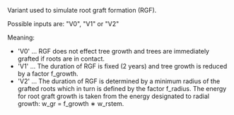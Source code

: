 Variant used to simulate root graft formation (RGF). 

Possible inputs are: "V0", "V1" or "V2"

Meaning: 

- 'V0' ... RGF does not effect tree growth and trees are immediately grafted if roots are in contact.
- 'V1' ... The duration of RGF is fixed (2 years) and tree growth is reduced by a factor f_growth.
- 'V2' ... The duration of RGF is determined by a minimum radius of the grafted roots which in turn is defined by the factor f_radius. The  energy for root graft growth is taken from the energy designated to radial growth: w_gr = f_growth ∗ w_rstem.